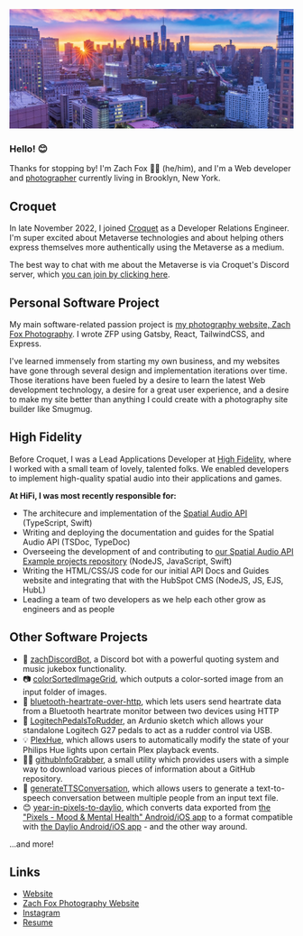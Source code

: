 ![Header Image](./header.jpg)

### Hello! 😊
Thanks for stopping by! I'm Zach Fox 🏳️‍🌈 (he/him), and I'm a Web developer and [photographer](https://zachfox.photography) currently living in Brooklyn, New York.

## Croquet
In late November 2022, I joined [Croquet](https://croquet.io) as a Developer Relations Engineer. I'm super excited about Metaverse technologies and about helping others express themselves more authentically using the Metaverse as a medium.

The best way to chat with me about the Metaverse is via Croquet's Discord server, which [you can join by clicking here](https://croquet.io/discord).

## Personal Software Project
My main software-related passion project is [my photography website, Zach Fox Photography](https://zachfox.photography). I wrote ZFP using Gatsby, React, TailwindCSS, and Express.

I've learned immensely from starting my own business, and my websites have gone through several design and implementation iterations over time. Those iterations have been fueled by a desire to learn the latest Web development technology, a desire for a great user experience, and a desire to make my site better than anything I could create with a photography site builder like Smugmug.

## High Fidelity
Before Croquet, I was a Lead Applications Developer at [High Fidelity](https://highfidelity.com), where I worked with a small team of lovely, talented folks. We enabled developers to implement high-quality spatial audio into their applications and games.

**At HiFi, I was most recently responsible for:**
- The architecure and implementation of the [Spatial Audio API](https://github.com/highfidelity/hifi-spatial-audio-js) (TypeScript, Swift)
- Writing and deploying the documentation and guides for the Spatial Audio API (TSDoc, TypeDoc)
- Overseeing the development of and contributing to [our Spatial Audio API Example projects repository](https://github.com/highfidelity/Spatial-Audio-API-Examples/) (NodeJS, JavaScript, Swift)
- Writing the HTML/CSS/JS code for our initial API Docs and Guides website and integrating that with the HubSpot CMS (NodeJS, JS, EJS, HubL)
- Leading a team of two developers as we help each other grow as engineers and as people

## Other Software Projects
- 🤖 [zachDiscordBot](https://github.com/zfox23/zachDiscordBot), a Discord bot with a powerful quoting system and music jukebox functionality.
- 📷 [colorSortedImageGrid](https://github.com/zfox23/colorSortedImageGrid), which outputs a color-sorted image from an input folder of images.
- 💖 [bluetooth-heartrate-over-http](https://github.com/zfox23/bluetooth-heartrate-over-http), which lets users send heartrate data from a Bluetooth heartrate monitor between two devices using HTTP
- 🚗 [LogitechPedalsToRudder](https://github.com/zfox23/LogitechPedalsToRudder), an Ardunio sketch which allows your standalone Logitech G27 pedals to act as a rudder control via USB.
- 💡 [PlexHue](https://github.com/zfox23/PlexHue), which allows users to automatically modify the state of your Philips Hue lights upon certain Plex playback events.
- 👨‍💻 [githubInfoGrabber](https://github.com/zfox23/githubInfoGrabber), a small utility which provides users with a simple way to download various pieces of information about a GitHub repository.
- 🤖 [generateTTSConversation](https://github.com/zfox23/generateTTSConversation), which allows users to generate a text-to-speech conversation between multiple people from an input text file.
- 😊 [year-in-pixels-to-daylio](https://github.com/zfox23/year-in-pixels-to-daylio), which converts data exported from [the "Pixels - Mood & Mental Health" Android/iOS app](https://teovogel.me/pixels/) to a format compatible with [the Daylio Android/iOS app](https://daylio.net/) - and the other way around.

...and more!

## Links
- [Website](https://afriendlyfox.com)
- [Zach Fox Photography Website](https://zachfox.photography)
- [Instagram](https://instagram.com/zachfoxphotography/)
- [Resume](https://afriendlyfox.com/ZacharyFoxResume.pdf)
